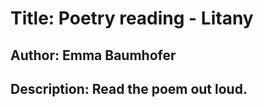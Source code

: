 # Title: Poetry reading - Litany

## Author: Emma Baumhofer

## Description: Read the poem out loud.